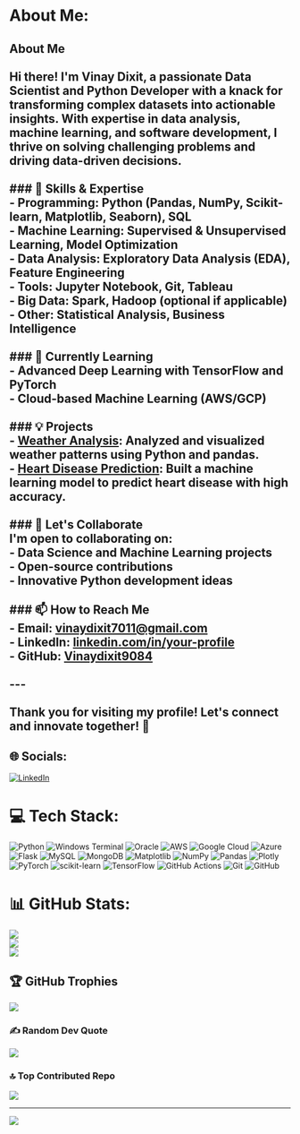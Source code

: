 #  About Me:
## About Me<br><br>Hi there! I'm **Vinay Dixit**, a passionate **Data Scientist** and **Python Developer** with a knack for transforming complex datasets into actionable insights. With expertise in data analysis, machine learning, and software development, I thrive on solving challenging problems and driving data-driven decisions.<br><br>### 🔧 Skills & Expertise<br>- **Programming**: Python (Pandas, NumPy, Scikit-learn, Matplotlib, Seaborn), SQL<br>- **Machine Learning**: Supervised & Unsupervised Learning, Model Optimization<br>- **Data Analysis**: Exploratory Data Analysis (EDA), Feature Engineering<br>- **Tools**: Jupyter Notebook, Git, Tableau<br>- **Big Data**: Spark, Hadoop (optional if applicable)<br>- **Other**: Statistical Analysis, Business Intelligence<br><br>### 🌱 Currently Learning<br>- Advanced Deep Learning with TensorFlow and PyTorch<br>- Cloud-based Machine Learning (AWS/GCP)<br><br>### 💡 Projects<br>- **[Weather Analysis](https://github.com/Vinaydixit9084/WeatherAnalysis)**: Analyzed and visualized weather patterns using Python and pandas.<br>- **[Heart Disease Prediction](https://github.com/Vinaydixit9084/Heart_Disease_prediction)**: Built a machine learning model to predict heart disease with high accuracy.<br><br>### 🤝 Let's Collaborate<br>I'm open to collaborating on:<br>- Data Science and Machine Learning projects<br>- Open-source contributions<br>- Innovative Python development ideas<br><br>### 📫 How to Reach Me<br>- **Email**: [vinaydixit7011@gmail.com](mailto:vinaydixit7011@gmail.com)<br>- **LinkedIn**: [linkedin.com/in/your-profile](https://linkedin.com/in/your-profile)<br>- **GitHub**: [Vinaydixit9084](https://github.com/Vinaydixit9084)<br><br>---<br><br>Thank you for visiting my profile!  Let's connect and innovate together! 🚀<br>


## 🌐 Socials:
[![LinkedIn](https://img.shields.io/badge/LinkedIn-%230077B5.svg?logo=linkedin&logoColor=white)](https://linkedin.com/in/https://www.linkedin.com/in/vinay-dixit-477691246/) 

# 💻 Tech Stack:
![Python](https://img.shields.io/badge/python-3670A0?style=for-the-badge&logo=python&logoColor=ffdd54) ![Windows Terminal](https://img.shields.io/badge/Windows%20Terminal-%234D4D4D.svg?style=for-the-badge&logo=windows-terminal&logoColor=white) ![Oracle](https://img.shields.io/badge/Oracle-F80000?style=for-the-badge&logo=oracle&logoColor=white) ![AWS](https://img.shields.io/badge/AWS-%23FF9900.svg?style=for-the-badge&logo=amazon-aws&logoColor=white) ![Google Cloud](https://img.shields.io/badge/GoogleCloud-%234285F4.svg?style=for-the-badge&logo=google-cloud&logoColor=white) ![Azure](https://img.shields.io/badge/azure-%230072C6.svg?style=for-the-badge&logo=microsoftazure&logoColor=white) ![Flask](https://img.shields.io/badge/flask-%23000.svg?style=for-the-badge&logo=flask&logoColor=white) ![MySQL](https://img.shields.io/badge/mysql-4479A1.svg?style=for-the-badge&logo=mysql&logoColor=white) ![MongoDB](https://img.shields.io/badge/MongoDB-%234ea94b.svg?style=for-the-badge&logo=mongodb&logoColor=white) ![Matplotlib](https://img.shields.io/badge/Matplotlib-%23ffffff.svg?style=for-the-badge&logo=Matplotlib&logoColor=black) ![NumPy](https://img.shields.io/badge/numpy-%23013243.svg?style=for-the-badge&logo=numpy&logoColor=white) ![Pandas](https://img.shields.io/badge/pandas-%23150458.svg?style=for-the-badge&logo=pandas&logoColor=white) ![Plotly](https://img.shields.io/badge/Plotly-%233F4F75.svg?style=for-the-badge&logo=plotly&logoColor=white) ![PyTorch](https://img.shields.io/badge/PyTorch-%23EE4C2C.svg?style=for-the-badge&logo=PyTorch&logoColor=white) ![scikit-learn](https://img.shields.io/badge/scikit--learn-%23F7931E.svg?style=for-the-badge&logo=scikit-learn&logoColor=white) ![TensorFlow](https://img.shields.io/badge/TensorFlow-%23FF6F00.svg?style=for-the-badge&logo=TensorFlow&logoColor=white) ![GitHub Actions](https://img.shields.io/badge/github%20actions-%232671E5.svg?style=for-the-badge&logo=githubactions&logoColor=white) ![Git](https://img.shields.io/badge/git-%23F05033.svg?style=for-the-badge&logo=git&logoColor=white) ![GitHub](https://img.shields.io/badge/github-%23121011.svg?style=for-the-badge&logo=github&logoColor=white)
# 📊 GitHub Stats:
![](https://github-readme-stats.vercel.app/api?username=Vinaydixit9084&theme=dark&hide_border=false&include_all_commits=false&count_private=false)<br/>
![](https://github-readme-streak-stats.herokuapp.com/?user=Vinaydixit9084&theme=dark&hide_border=false)<br/>
![](https://github-readme-stats.vercel.app/api/top-langs/?username=Vinaydixit9084&theme=dark&hide_border=false&include_all_commits=false&count_private=false&layout=compact)

## 🏆 GitHub Trophies
![](https://github-profile-trophy.vercel.app/?username=Vinaydixit9084&theme=radical&no-frame=false&no-bg=true&margin-w=4)

### ✍️ Random Dev Quote
![](https://quotes-github-readme.vercel.app/api?type=horizontal&theme=radical)

### 🔝 Top Contributed Repo
![](https://github-contributor-stats.vercel.app/api?username=Vinaydixit9084&limit=5&theme=dark&combine_all_yearly_contributions=true)

---
[![](https://visitcount.itsvg.in/api?id=Vinaydixit9084&icon=0&color=0)](https://visitcount.itsvg.in)

<!-- Proudly created with GPRM ( https://gprm.itsvg.in ) -->
